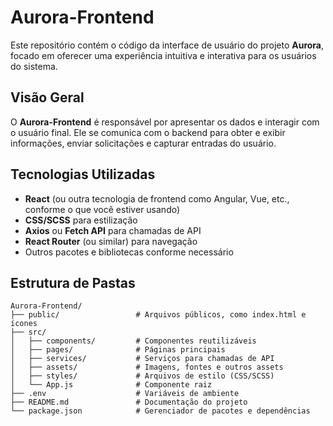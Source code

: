 # Aurora-Frontend

Este repositório contém o código da interface de usuário do projeto **Aurora**, focado em oferecer uma experiência intuitiva e interativa para os usuários do sistema.

## Visão Geral

O **Aurora-Frontend** é responsável por apresentar os dados e interagir com o usuário final. Ele se comunica com o backend para obter e exibir informações, enviar solicitações e capturar entradas do usuário.

## Tecnologias Utilizadas

- **React** (ou outra tecnologia de frontend como Angular, Vue, etc., conforme o que você estiver usando)
- **CSS/SCSS** para estilização
- **Axios** ou **Fetch API** para chamadas de API
- **React Router** (ou similar) para navegação
- Outros pacotes e bibliotecas conforme necessário

## Estrutura de Pastas

```plaintext
Aurora-Frontend/
├── public/                 # Arquivos públicos, como index.html e ícones
├── src/
│   ├── components/         # Componentes reutilizáveis
│   ├── pages/              # Páginas principais
│   ├── services/           # Serviços para chamadas de API
│   ├── assets/             # Imagens, fontes e outros assets
│   ├── styles/             # Arquivos de estilo (CSS/SCSS)
│   └── App.js              # Componente raiz
├── .env                    # Variáveis de ambiente
├── README.md               # Documentação do projeto
└── package.json            # Gerenciador de pacotes e dependências
